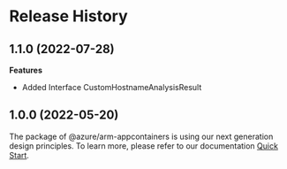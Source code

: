 # Release History
    
## 1.1.0 (2022-07-28)
    
**Features**

  - Added Interface CustomHostnameAnalysisResult
    
    
## 1.0.0 (2022-05-20)

The package of @azure/arm-appcontainers is using our next generation design principles. To learn more, please refer to our documentation [Quick Start](https://aka.ms/js-track2-quickstart).
